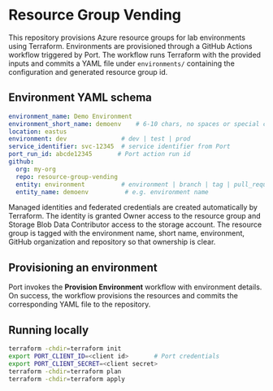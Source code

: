 # Resource Group Vending

This repository provisions Azure resource groups for lab environments using Terraform.
Environments are provisioned through a GitHub Actions workflow triggered by Port. The workflow runs Terraform with the provided inputs and commits a YAML file under `environments/` containing the configuration and generated resource group id.

## Environment YAML schema
```yaml
environment_name: Demo Environment
environment_short_name: demoenv    # 6-10 chars, no spaces or special characters
location: eastus
environment: dev               # dev | test | prod
service_identifier: svc-12345  # service identifier from Port
port_run_id: abcde12345       # Port action run id
github:
  org: my-org
  repo: resource-group-vending
  entity: environment          # environment | branch | tag | pull_request
  entity_name: demoenv          # e.g. environment name
```

Managed identities and federated credentials are created automatically by Terraform. The identity is granted Owner access to the resource group and Storage Blob Data Contributor access to the storage account.
The resource group is tagged with the environment name, short name, environment,
GitHub organization and repository so that ownership is clear.

## Provisioning an environment
Port invokes the **Provision Environment** workflow with environment details. On success, the workflow provisions the resources and commits the corresponding YAML file to the repository.

## Running locally
```bash
terraform -chdir=terraform init
export PORT_CLIENT_ID=<client id>       # Port credentials
export PORT_CLIENT_SECRET=<client secret>
terraform -chdir=terraform plan
terraform -chdir=terraform apply
```
